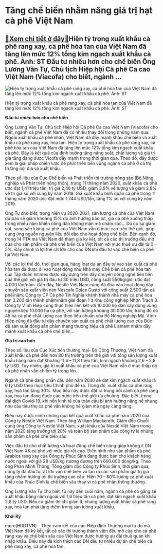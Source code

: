 Tăng chế biến nhằm nâng giá trị hạt cà phê Việt Nam
===================================================

[:gift:Xem chi tiết ở đây:gift:](https://hddtvn.com/tang-che-bien-nham-nang-gia-tri-hat-ca-phe-viet-nam/)Hiện tỷ trọng xuất khẩu cà phê rang xay, cà phê hòa tan của Việt Nam đã tăng lên mức 12% tổng kim ngạch xuất khẩu cà phê. Ảnh: ST Đầu tư nhiều hơn cho chế biến Ông Lương Văn Tự, Chủ tịch Hiệp hội Cà phê Ca cao Việt Nam (Viacofa) cho biết, ngành …
------------------------------------------------------------------------------------------------------------------------------------------------------------------------------------------------------------------------------------------------------





![Hiện tỷ trọng xuất khẩu cà phê rang xay, cà phê hòa tan của Việt Nam đã tăng lên mức 12% tổng kim ngạch xuất khẩu cà phê.	Ảnh: ST](https://hddtvn.com/wp-content/uploads/2021/01/4126_9-unnamed.jpg "Hiện tỷ trọng xuất khẩu cà phê rang xay, cà phê hòa tan của Việt Nam đã tăng lên mức 12% tổng kim ngạch xuất khẩu cà phê.	Ảnh: ST")


Hiện tỷ trọng xuất khẩu cà phê rang xay, cà phê hòa tan của Việt Nam đã tăng lên mức 12% tổng kim ngạch xuất khẩu cà phê. Ảnh: ST



**Đầu tư nhiều hơn cho chế biến**


Ông Lương Văn Tự, Chủ tịch Hiệp hội Cà phê Ca cao Việt Nam (Viacofa) cho biết, ngành cà phê Việt Nam đã có nhiều thay đổi trong những năm qua. Ngoài xuất khẩu cà phê nhân, Việt Nam đã đẩy mạnh khâu chế biến và xuất khẩu cà phê rang xay, hòa tan. Hiện tỷ trọng xuất khẩu cà phê rang xay, cà phê hòa tan của Việt Nam đã tăng lên mức 12% tổng kim ngạch xuất khẩu cà phê. Đây là kết quả của định hướng tăng năng suất, chất lượng và giá trị gia tăng đang được Vicofa đẩy mạnh trong thời gian qua. Theo đó, đây được xem là giải pháp chiến lược để phát triển bền vững ngành cà phê ở cả thị trường nội địa và xuất khẩu.





Theo số liệu của Cục Chế biến và Phát triển thị trường nông sản (Bộ Nông nghiệp và Phát triển nông thôn), trong 11 tháng năm 2020, xuất khẩu cà phê ước đạt 1,41 triệu tấn, trị giá 2,46 tỷ USD, giảm 3,9% về lượng và giảm 2,8% về trị giá so với cùng kỳ năm 2019. Giá xuất khẩu bình quân cà phê trong 11 tháng năm 2020 ước đạt mức 1.744 USD/tấn, tăng 1% so với cùng kỳ năm 2019.



Ông Tự cho biết, trong niên vụ 2020-2021, sản lượng cà phê của Việt Nam dự báo sẽ giảm khoảng 15% do ảnh hưởng bão lụt, giá cà phê xuống thấp trong nhiều năm khiến nông dân không mặn mà chăm sóc… Dù có sự giảm sút, song sản lượng cà phê của Việt Nam vẫn ở mức cao trên thế giới, giúp cung ứng nguồn nguyên liệu dồi dào cho hoạt động chế biến. Bên cạnh đó, trong 14 FTA mà Việt Nam đã tham gia ký kết, tất cả các thị trường đều mở cửa cho sản phẩm cà phê chế biến của Việt Nam với mức thuế ưu đãi từ 0 – 5%. Đây chính là lợi thế rất lớn cho các DN khi đầu tư vào chế biến cà phê tại Việt Nam.


Với các lợi thế đó, thời gian qua, hàng loạt dự án đầu tư vào sản xuất cà phê hòa tan đã được đi vào hoạt động như Nhà máy Chế biến cà phê hòa tan của Tập đoàn Intimex được xây dựng trên dây chuyền công nghệ tiên tiến của thế giới với giá trị đầu tư 30 triệu USD, công suất 550kg/giờ, ước đạt 4.000 tấn/năm. Gần đây, Nestlé Việt Nam cũng đã đưa vào hoạt động dây chuyền sản xuất viên nén Nescafe Dolce Gusto với công suất 2.500 tấn cà phê/năm; Công ty CP Cà phê Tín Nghĩa khánh thành nhà máy cà phê hòa tan 3.200 tấn thành phẩm/năm giai đoạn 1 ở Khu công nghiệp Nhơn Trạch 3. Công ty Vĩnh Hiệp cũng thực hiện liên kết với 10.000 hộ dân xây dựng vùng nguyên liệu 10.000 ha cà phê, với sản lượng khoảng 30.000 tấn, trong đó có 45 ha cà phê chất lượng cao theo tiêu chuẩn của Bộ Nông nghiệp Mỹ. Vĩnh Hiệp cũng đã đầu tư dây chuyền sản xuất cà phê chất lượng cao của Đức để sản xuất dòng sản phẩm mang thương hiệu cà phê L’amant nhằm đẩy mạnh xuất khẩu cà phê chế biến…


**Giá trị cao hơn**


Theo số liệu của Cục Xúc tiến thương mại- Bộ Công Thương, Việt Nam đã xuất khẩu cà phê đến hơn 80 thị trường trên thế giới với tổng sản lượng xuất khẩu hàng năm đạt khoảng 11,6 – 11,8 triệu tấn, kim ngạch khoảng 2,6 – 2,8 tỷ USD. Tuy nhiên, giá trị xuất khẩu cà phê của Việt Nam vẫn ở mức thấp do cà phê nhân vẫn chiếm tỷ trọng lớn.


Ngành cà phê đang phấn đấu đến năm 2030 sẽ đạt kim ngạch xuất khẩu là 6 tỷ USD theo mục tiêu Chính phủ đề ra. Trong đó, xuất khẩu cà phê rang xay, hoà tan tăng 30%. Mục tiêu này được đặt ra trong bối cảnh cà phê rang xay, hòa tan đang được các nước trên thế giới ưa chuộng. Đặc biệt, trong đại dịch Covid-19, khi nền kinh tế của toàn cầu bị ảnh hưởng nặng nề nhưng nhu cầu tiêu thụ cà phê vẫn không hề giảm mà ngày càng tăng.


Điều này được minh chứng qua kết quả xuất khẩu cà phê năm 2020 của Công ty Nestlé Việt Nam. Theo ông William Mackereth, Giám đốc Chuỗi cung ứng Công ty Nestlé Việt Nam, xuất khẩu của Nestlé Việt Nam trong năm 2020 tăng trưởng tới 20% và toàn bộ sản phẩm của công ty là những sản phẩm cà phê chế biến sâu.


Việc đầu tư cho chất lượng và hoạt động chế biến cũng giúp không ít DN Việt Nam XK cà phê với mức giá rất cao. Điển hình như sản phẩm cà phê Arabica rang xay của Công ty Phúc Sinh đang được bán cho khách hàng nước ngoài với giá 28 USD/kg (tương đương trên 600.000 đồng/kg. Theo ông Phan Minh Thông, Tổng giám đốc Công ty Phúc Sinh, thời gian qua, công ty đã đầu tư rất lớn vào chế biến và tạo ra các sản phẩm giá trị gia tăng nhằm hướng tới thị trường cao cấp. Hiện 70 – 80% lượng cà phê xuất khẩu của Phúc Sinh là chế biến sâu thay vì cà phê nhân thông thường.


Ông Lương Văn Tự cho biết, từ nay đến cuối năm, ngành cà phê cố gắng sẽ xuất khẩu bằng năm ngoái với 1,6 triệu tấn cà phê, đạt kim ngạch xuất khẩu 2,8 tỷ USD. Nếu có giảm thì chỉ giảm ít, nhưng lượng xuất khẩu cà phê rang xay, hoà tan phải tăng thêm trong sản lượng xuất khẩu.




**Khải Kỳ**



more(HDDTVN) – Theo cam kết của các Hiệp định Thương mại tự do mà Việt Nam đã ký kết, tất cả các thị trường thành viên đều mở cửa cho cà phê rang xay và chế biến sâu của Việt Nam được hưởng ưu đãi thuế quan khi nhập khẩu. Điều này đã kích thích các DN đầu tư nhiều dự án chế biến cà phê rang xay, cà phê hòa tan.


